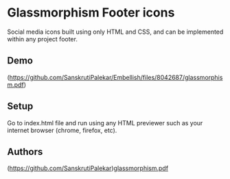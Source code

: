 # Glassmorphism Footer icons

Social media icons built using only HTML and CSS, and can be implemented within any project footer.

## Demo

(https://github.com/SanskrutiPalekar/Embellish/files/8042687/glassmorphism.pdf)

## Setup

Go to index.html file and run using any HTML previewer such as your internet browser (chrome, firefox, etc).

## Authors

(https://github.com/SanskrutiPalekar)[glassmorphism.pdf](https://github.com/SanskrutiPalekar/Embellish/files/8042687/glassmorphism.pdf)
